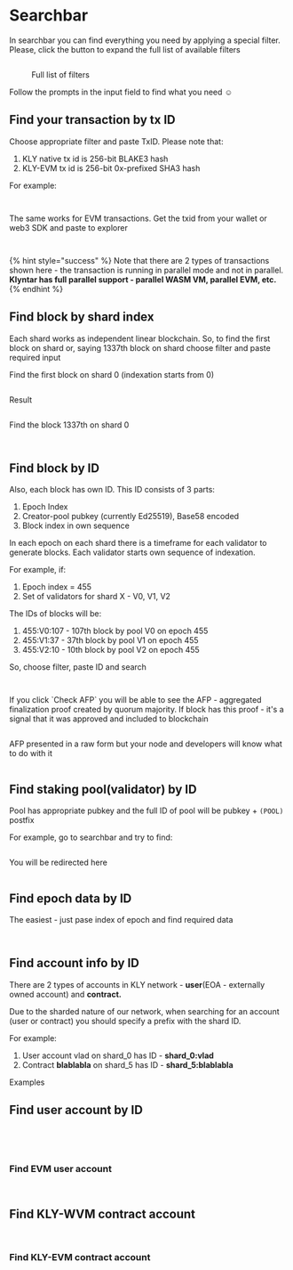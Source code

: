 # Searchbar

In searchbar you can find everything you need by applying a special filter. Please, click the button to expand the full list of available filters

<figure><img src="../../../.gitbook/assets/image (11) (1).png" alt=""><figcaption><p>Full list of filters</p></figcaption></figure>

Follow the prompts in the input field to find what you need :relaxed:&#x20;

## Find your transaction by tx ID

Choose appropriate filter and paste TxID. Please note that:

1. KLY native tx id is 256-bit BLAKE3 hash
2. KLY-EVM tx id is 256-bit 0x-prefixed SHA3 hash

For example:

<figure><img src="../../../.gitbook/assets/image (1) (1).png" alt=""><figcaption></figcaption></figure>

<figure><img src="../../../.gitbook/assets/image (2).png" alt=""><figcaption></figcaption></figure>

The same works for EVM transactions. Get the txid from your wallet or web3 SDK and paste to explorer

<figure><img src="../../../.gitbook/assets/image (3).png" alt=""><figcaption></figcaption></figure>

<figure><img src="../../../.gitbook/assets/image (4).png" alt=""><figcaption></figcaption></figure>

{% hint style="success" %}
Note that there are 2 types of transactions shown here - the transaction is running in parallel mode and not in parallel. **Klyntar has full parallel support - parallel WASM VM, parallel EVM, etc.**
{% endhint %}

## Find block by shard index&#x20;

Each shard works as independent linear blockchain. So, to find the first block on shard or, saying 1337th block on shard choose filter and paste required input

Find the first block on shard 0 (indexation starts from 0)

<figure><img src="../../../.gitbook/assets/image (5) (1).png" alt=""><figcaption></figcaption></figure>

Result

<figure><img src="../../../.gitbook/assets/image (6).png" alt=""><figcaption></figcaption></figure>

Find the block 1337th on shard 0

<figure><img src="../../../.gitbook/assets/image (8).png" alt=""><figcaption></figcaption></figure>

<figure><img src="../../../.gitbook/assets/image (7).png" alt=""><figcaption></figcaption></figure>

## Find block by ID

Also, each block has own ID. This ID consists of 3 parts:

1. Epoch Index
2. Creator-pool pubkey (currently Ed25519), Base58 encoded
3. Block index in own sequence

In each epoch on each shard there is a timeframe for each validator to generate blocks. Each validator starts own sequence of indexation.

For example, if:

1. Epoch index = 455
2. Set of validators for shard X - V0, V1, V2

The IDs of blocks will be:

1. 455:V0:107 - 107th block by pool V0 on epoch 455
2. 455:V1:37 - 37th block by pool V1 on epoch 455
3. 455:V2:10 - 10th block by pool V2 on epoch 455

So, choose filter, paste ID and search

<figure><img src="../../../.gitbook/assets/image (9).png" alt=""><figcaption></figcaption></figure>

<figure><img src="../../../.gitbook/assets/image (10).png" alt=""><figcaption></figcaption></figure>

If you click \`Check AFP\` you will be able to see the AFP - aggregated finalization proof created by quorum majority. If block has this proof - it's a signal that it was approved and included to blockchain

<figure><img src="../../../.gitbook/assets/image (11).png" alt=""><figcaption></figcaption></figure>

AFP presented in a raw form but your node and developers will know what to do with it

<figure><img src="../../../.gitbook/assets/image (12).png" alt=""><figcaption></figcaption></figure>

## Find staking pool(validator) by ID

Pool has appropriate pubkey and the full ID of pool will be pubkey + `(POOL)` postfix

For example, go to searchbar and try to find:

<figure><img src="../../../.gitbook/assets/image (13).png" alt=""><figcaption></figcaption></figure>

You will be redirected here

<figure><img src="../../../.gitbook/assets/image (14).png" alt=""><figcaption></figcaption></figure>

## Find epoch data by ID

The easiest - just pase index of epoch and find required data

<figure><img src="../../../.gitbook/assets/image (15).png" alt=""><figcaption></figcaption></figure>

<figure><img src="../../../.gitbook/assets/image (16).png" alt=""><figcaption></figcaption></figure>

## Find account info by ID

There are 2 types of accounts in KLY network - **user**(EOA - externally owned account) and **contract.**

Due to the sharded nature of our network, when searching for an account (user or contract) you should specify a prefix with the shard ID.

For example:

1. User account vlad on shard\_0 has ID - **shard\_0:vlad**
2. Contract **blablabla** on shard\_5 has ID - **shard\_5:blablabla**

Examples

## Find user account by ID

<figure><img src="../../../.gitbook/assets/image (17).png" alt=""><figcaption></figcaption></figure>

<figure><img src="../../../.gitbook/assets/image (32).png" alt=""><figcaption></figcaption></figure>

<figure><img src="../../../.gitbook/assets/image (19).png" alt=""><figcaption></figcaption></figure>

<figure><img src="../../../.gitbook/assets/image (33).png" alt=""><figcaption></figcaption></figure>

### Find EVM user account

<figure><img src="../../../.gitbook/assets/image (25).png" alt=""><figcaption></figcaption></figure>

<figure><img src="../../../.gitbook/assets/image (34).png" alt=""><figcaption></figcaption></figure>

## Find KLY-WVM contract account

<figure><img src="../../../.gitbook/assets/image (22).png" alt=""><figcaption></figcaption></figure>

<figure><img src="../../../.gitbook/assets/image (23).png" alt=""><figcaption></figcaption></figure>

### Find KLY-EVM contract account

<figure><img src="../../../.gitbook/assets/image (30).png" alt=""><figcaption></figcaption></figure>

<figure><img src="../../../.gitbook/assets/image.png" alt=""><figcaption></figcaption></figure>

